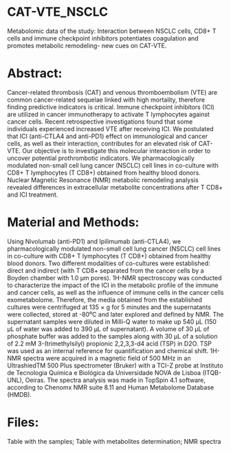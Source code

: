 # CAT-VTE_NSCLC
Metabolomic data of the study: Interaction between NSCLC cells, CD8+ T cells and immune checkpoint inhibitors potentiates coagulation and promotes metabolic remodeling- new cues on CAT-VTE.

# Abstract:
Cancer-related thrombosis (CAT) and venous thromboembolism (VTE) are common cancer-related sequelae linked with high mortality, therefore finding predictive indicators is critical. Immune checkpoint inhibitors (ICI) are utilized in cancer immunotherapy to activate T lymphocytes against cancer cells. Recent retrospective investigations found that some individuals experienced increased VTE after receiving ICI. We postulated that ICI (anti-CTLA4 and anti-PD1) effect on immunological and cancer cells, as well as their interaction, contributes for an elevated risk of CAT-VTE. Our objective is to investigate this molecular interaction in order to uncover potential prothrombotic indicators.
We pharmacologically modulated non-small cell lung cancer (NSCLC) cell lines in co-culture with CD8+ T lymphocytes (T CD8+) obtained from healthy blood donors. Nuclear Magnetic Resonance (NMR) metabolic remodeling analysis revealed differences in extracellular metabolite concentrations after T CD8+ and ICI treatment.

# Material and Methods:
Using Nivolumab (anti-PD1) and Ipilimumab (anti-CTLA4), we pharmacologically modulated non-small cell lung cancer (NSCLC) cell lines in co-culture with CD8+ T lymphocytes (T CD8+) obtained from healthy blood donors. Two different modalities of co-cultures were established: direct and indirect (with T CD8+ separated from the cancer cells by a Boyden chamber with 1.0 μm pores).
1H-NMR spectroscopy was conducted to characterize the impact of the ICI in the metabolic profile of the immune and cancer cells, as well as the influence of immune cells in the cancer cells exometabolome. Therefore, the media obtained from the established cultures were centrifuged at 135 × g for 5 minutes and the supernatants were collected, stored at -80⁰C and later explored and defined by NMR. The supernatant samples were diluted in Milli-Q water to make up 540 μL (150 μL of water was added to 390 μL of supernatant). A volume of 30 µL of phosphate buffer was added to the samples along with 30 μL of a solution of 2.2 mM 3-(trimethylsilyl) propionic 2,2,3,3-d4 acid (TSP) in D2O. TSP was used as an internal reference for quantification and chemical shift. 1H-NMR spectra were acquired in a magnetic field of 500 MHz in an UltrashiedTM 500 Plus spectrometer (Bruker) with a TCI-Z probe at Instituto de Tecnologia Química e Biológica da Universidade NOVA de Lisboa (ITQB-UNL), Oeiras. The spectra analysis was made in TopSpin 4.1 software, according to Chenomx NMR suite 8.11 and Human Metabolome Database (HMDB).



# Files:
Table with the samples; Table with metabolites determination; NMR spectra

